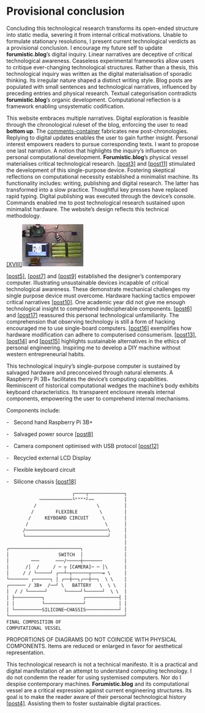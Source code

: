 # Provisional conclusion 


Concluding this technological research transforms its open-ended structure into static media, severing it from internal critical motivations. Unable to formulate stationary resolutions, I present current technological verdicts as a provisional conclusion. I encourage my future self to update **forumistic.blog**’s digital inquiry. Linear narratives are deceptive of critical technological awareness. Ceaseless experimental frameworks allow users to critique ever-changing technological structures. Rather than a thesis, this technological inquiry was written as the digital materialisation of sporadic thinking. Its irregular nature shaped a distinct writing style. Blog posts are populated with small sentences and technological narratives, influenced by preceding entries and physical research. Textual categorisation contradicts **forumistic.blog**’s organic development. Computational reflection is a framework enabling unsystematic codification.



This website embraces multiple narratives. Digital exploration is feasible through the chronological ruleset of the blog, enforcing the user to read **bottom up**. The <a href=#comments-container>comments-container</a> fabricates new post-chronologies. Replying to digital updates enables the user to gain further insight. Personal interest empowers readers to pursue corresponding texts. I want to propose one last narration. A notion that highlights the inquiry’s influence on personal computational development. **Forumistic.blog**’s physical vessel materialises critical technological research. <a href="#post-post3">[post3]</a> and <a href="#post-post11">[post11]</a> stimulated the development of this single-purpose device. Fostering skeptical reflections on computational necessity established a minimalist machine. Its functionality includes: writing, publishing and digital research. The latter has transformed into a slow practice. Thoughtful key presses have replaced rapid typing. Digital publishing was executed through the device’s console. Commands enabled me to post technological research sustained upon minimalist hardware. The website’s design reflects this technical methodology. 


<p><a href="#image-bibliography">[XVIII]<img src="images/post19-1.jpg"></a></p>

<a href="#post-post5">[post5]</a>, <a href="#post-post7">[post7]</a> and <a href="#post-post9">[post9]</a> established the designer’s contemporary computer. Illustrating unsustainable devices incapable of critical technological awareness. These demonstrate mechanical challenges my single purpose device must overcome. Hardware hacking tactics empower critical narratives <a href="#post-post10">[post10]</a>. One academic year did not give me enough technological insight to comprehend indecipherable components. <a href="#post-post6">[post6]</a> and <a href="#post-post17">[post17]</a> reassured this personal technological unfamiliarity. The comprehension that observing technology is still a form of hacking encouraged me to use single-board computers. <a href="#post-post16">[post16]</a> exemplifies how hardware modification can adhere to computerised consumerism. <a href="#post-post13">[post13]</a>, <a href="#post-post14">[post14]</a> and <a href="#post-post15">[post15]</a> highlights sustainable alternatives in the ethics of personal engineering. Inspiring me to develop a DIY machine without western entrepreneurial habits. 



This technological inquiry’s single-purpose computer is sustained by salvaged hardware and preconceived through natural elements. A Raspberry Pi 3B+ facilitates the device’s computing capabilities. Reminiscent of historical computational wedges the machine’s body exhibits keyboard characteristics. Its transparent enclosure reveals internal components, empowering the user to comprehend internal mechanisms. 

Components include:

-    Second hand Raspberry Pi 3B+

-    Salvaged power source <a href="#post-post8">[post8]</a>

-    Camera component optimised with USB protocol <a href="#post-post12">[post12]</a>

-    Recycled external LCD Display 

-    Flexible keyboard circuit 

-    Silicone chassis <a href="#post-post18">[post18]</a>

```
                        ┌────┬─────────────┐
            ────────────└""""┘──           │
          /                      \         │
         /        FLEXIBLE        \        │
        /     KEYBOARD CIRCUIT     \       │
       /                            \      │
      /──────────────────────────────\     │
      └──────────────────────────────┘     │
                                           │
┌──────────────────────────┐               │
│                  SWITCH  │               │
│        ───      ───/─────┼───────        │
│      /│  /     / ─ ┬ [CAMERA]─ ─ │\      │
│     / / └─────┘ ┌──┴─┬──────┬────= \     │
└─────── ┌──────┐ │ ┌──┼──┐┌──┼──┐  \ \    │
┌────── / 3B+  /──┘ \   BATTERY   \  \ \   │
│  / / └──────┘      └─────┘└──────┘  \ \  │
│ ├──────────┐              ┌────────────┤ │
│ │          └──────────────┘            │ │
│ └──────────SILICONE─CHASSIS────────────┘ │
└──────────────────────────────────────────┘
FINAL COMPOSITION OF                         
COMPUTATIONAL VESSEL                                             
```
PROPORTIONS OF DIAGRAMS DO NOT COINCIDE WITH PHYSICAL COMPONENTS. Items are reduced or enlarged in favor for aesthetical representation.

This technological research is not a technical manifesto. It is a practical and digital manifestation of an attempt to understand computing technology. I do not condemn the reader for using systemised computers. Nor do I despise contemporary machines. **Forumistic.blog** and its computational vessel are a critical expression against current engineering structures. Its goal is to make the reader aware of their personal technological history <a href="#post-post4">[post4]</a>. Assisting them to foster sustainable digital practices.  
